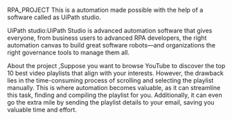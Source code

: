 RPA_PROJECT 
This is a automation made possible with the help of a software called as UiPath studio. 

UiPath studio:UiPath Studio is advanced automation software that gives everyone, from business users to advanced RPA developers, the right automation canvas to build great software robots—and organizations the right governance tools to manage them all.


About the project ,Suppose you want to browse YouTube to discover the top 10 best video playlists that align with your interests. However, the drawback lies in the time-consuming process of scrolling and selecting the playlist manually. This is where automation becomes valuable, as it can streamline this task, finding and compiling the playlist for you. Additionally, it can even go the extra mile by sending the playlist details to your email, saving you valuable time and effort.
